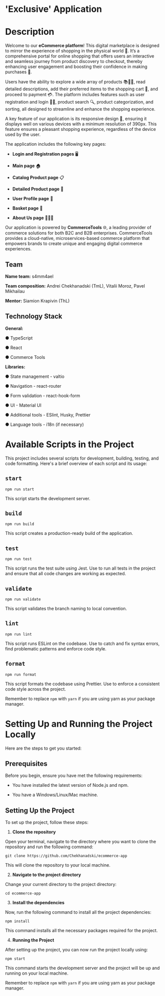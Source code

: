 

# 'Exclusive' Application

  

# Description

  

Welcome to our **eCommerce platform**! This digital marketplace is designed to mirror the experience of shopping in the physical world 🏪. It’s a comprehensive portal for online shopping that offers users an interactive and seamless journey from product discovery to checkout, thereby enhancing user engagement and boosting their confidence in making purchases 🚀.

  

Users have the ability to explore a wide array of products 📚👗👟, read detailed descriptions, add their preferred items to the shopping cart 🛒, and proceed to payment 💳. The platform includes features such as user registration and login 📝🔐, product search 🔍, product categorization, and sorting, all designed to streamline and enhance the shopping experience.

  

A key feature of our application is its responsive design 📲, ensuring it displays well on various devices with a minimum resolution of 390px. This feature ensures a pleasant shopping experience, regardless of the device used by the user.

  

The application includes the following key pages:

  

-  **Login and Registration pages** 🖥️

-  **Main page** 🏠

-  **Catalog Product page** 📋

-  **Detailed Product page** 🔎

-  **User Profile page** 👤

-  **Basket page** 🛒

-  **About Us page** 🙋🙋‍♂️

  

Our application is powered by **CommerceTools** 🌐, a leading provider of commerce solutions for both B2C and B2B enterprises. CommerceTools provides a cloud-native, microservices-based commerce platform that empowers brands to create unique and engaging digital commerce experiences.

  

## Team

**Name team:** s4mm4ael

  

**Team composition:** Andrei Chekhanadski (TmL), Vitalii Moroz, Pavel Mikhailau

  

**Mentor:** Siamion Krapivin (ThL)

  

## Technology Stack

**General:**

  

● TypeScript

  

● React

  

● Commerce Tools

  

**Libraries:**

  

● State management - valtio

  

● Navigation - react-router

  

● Form validation - react-hook-form

  

● UI - Material UI

  

● Additional tools - ESlint, Husky, Prettier

  

● Language tools - i18n (if necessary)

  

# Available Scripts in the Project

  

This project includes several scripts for development, building, testing, and code formatting. Here's a brief overview of each script and its usage:

  

## `start`

  

`npm run start`

  

This script starts the development server.

  

## `build`

  

`npm run build`

  

This script creates a production-ready build of the application.

  

## `test`

  

`npm run test`

  

This script runs the test suite using Jest. Use to run all tests in the project and ensure that all code changes are working as expected.

  

## `validate`

  

`npm run validate`

  

This script validates the branch naming to local convention.

  

## `lint`

  

`npm run lint`

  

This script runs ESLint on the codebase. Use to catch and fix syntax errors, find problematic patterns and enforce code style.

  

## `format`

  

`npm run format`

  

This script formats the codebase using Prettier. Use to enforce a consistent code style across the project.

  

Remember to replace `npm` with `yarn` if you are using yarn as your package manager.

  
  

# Setting Up and Running the Project Locally

  

Here are the steps to get you started:

  

## Prerequisites

  

Before you begin, ensure you have met the following requirements:

  

- You have installed the latest version of Node.js and npm.

- You have a Windows/Linux/Mac machine.

  

## Setting Up the Project

  

To set up the project, follow these steps:

  

1.  **Clone the repository**

  

Open your terminal, navigate to the directory where you want to clone the repository and run the following command:

  

`git clone https://github.com/Chekhanadski/ecommerce-app`

  

This will clone the repository to your local machine.

  

2.  **Navigate to the project directory**

Change your current directory to the project directory:

`cd ecommerce-app`

3.  **Install the dependencies**

Now, run the following command to install all the project dependencies:

`npm install`

This command installs all the necessary packages required for the project.

4.  **Running the Project**

After setting up the project, you can now run the project locally using:

`npm start`

  

This command starts the development server and the project will be up and running on your local machine.

  

Remember to replace `npm` with `yarn` if you are using yarn as your package manager.

